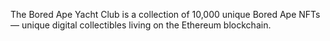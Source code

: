 The Bored Ape Yacht Club is a collection of 10,000 unique Bored Ape NFTs— unique digital collectibles living on the Ethereum blockchain.